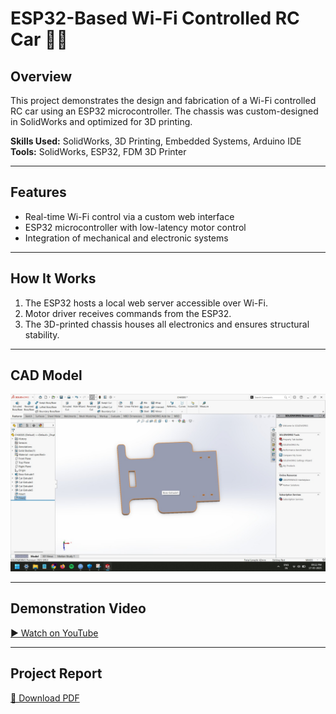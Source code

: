 # ESP32-Based Wi-Fi Controlled RC Car 🚗📡

## Overview
This project demonstrates the design and fabrication of a Wi-Fi controlled RC car using an ESP32 microcontroller. The chassis was custom-designed in SolidWorks and optimized for 3D printing.

**Skills Used:** SolidWorks, 3D Printing, Embedded Systems, Arduino IDE  
**Tools:** SolidWorks, ESP32, FDM 3D Printer

---

## Features
- Real-time Wi-Fi control via a custom web interface
- ESP32 microcontroller with low-latency motor control
- Integration of mechanical and electronic systems

---

## How It Works
1. The ESP32 hosts a local web server accessible over Wi-Fi.
2. Motor driver receives commands from the ESP32.
3. The 3D-printed chassis houses all electronics and ensures structural stability.

---

## CAD Model
![CAD Model](assets/cad_design.jpeg)

---

## Demonstration Video
[▶ Watch on YouTube](https://youtu.be/FggS_ierqAI)  

---

## Project Report
[📄 Download PDF](assets/project_report.pdf)



